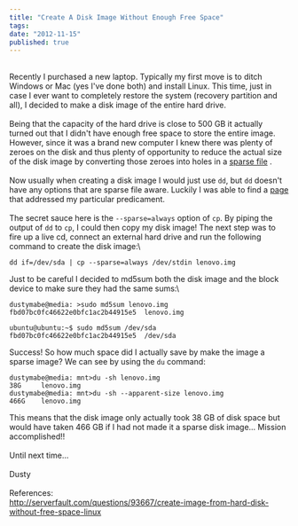 ```yaml
---
title: "Create A Disk Image Without Enough Free Space"
tags:
date: "2012-11-15"
published: true
---
```


\
Recently I purchased a new laptop. Typically my first move is to ditch
Windows or Mac (yes I've done both) and install Linux. This time, just
in case I ever want to completely restore the system (recovery partition
and all), I decided to make a disk image of the entire hard drive.\
\
Being that the capacity of the hard drive is close to 500 GB it actually
turned out that I didn't have enough free space to store the entire
image. However, since it was a brand new computer I knew there was
plenty of zeroes on the disk and thus plenty of opportunity to reduce
the actual size of the disk image by converting those zeroes into holes
in a [sparse file](http://en.wikipedia.org/wiki/Sparse_file) .\
\
Now usually when creating a disk image I would just use `dd`, but `dd`
doesn't have any options that are sparse file aware. Luckily I was able
to find a
[page](http://serverfault.com/questions/93667/create-image-from-hard-disk-without-free-space-linux)
that addressed my particular predicament.\
\
The secret sauce here is the `--sparse=always` option of `cp`. By piping
the output of `dd` to `cp`, I could then copy my disk image! The next
step was to fire up a live cd, connect an external hard drive and run
the following command to create the disk image:\

```nohighlight
dd if=/dev/sda | cp --sparse=always /dev/stdin lenovo.img
```

Just to be careful I decided to md5sum both the disk image and the block
device to make sure they had the same sums:\

```nohighlight
dustymabe@media: >sudo md5sum lenovo.img
fbd07bc0fc46622e0bfc1ac2b44915e5  lenovo.img

ubuntu@ubuntu:~$ sudo md5sum /dev/sda 
fbd07bc0fc46622e0bfc1ac2b44915e5  /dev/sda
```

Success! So how much space did I actually save by make the image a
sparse image? We can see by using the `du` command:

```nohighlight
dustymabe@media: mnt>du -sh lenovo.img
38G     lenovo.img
dustymabe@media: mnt>du -sh --apparent-size lenovo.img
466G    lenovo.img
```

This means that the disk image only actually took 38 GB of disk space
but would have taken 466 GB if I had not made it a sparse disk image...
Mission accomplished!!\
\
Until next time...\
\
Dusty\
\
References:\
<http://serverfault.com/questions/93667/create-image-from-hard-disk-without-free-space-linux>
